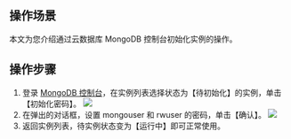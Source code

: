 ## 操作场景
本文为您介绍通过云数据库 MongoDB 控制台初始化实例的操作。

## 操作步骤
1. 登录 [MongoDB 控制台](https://console.cloud.tencent.com/mongodb)，在实例列表选择状态为【待初始化】的实例，单击【初始化密码】。
![](https://main.qcloudimg.com/raw/bf08f4b7955e2015f4df350b8d4b3410.png)
2. 在弹出的对话框，设置 mongouser 和 rwuser 的密码，单击【确认】。
![](https://main.qcloudimg.com/raw/a7e4da97dc9c7a572473fa2baa7742ef.png)
3. 返回实例列表，待实例状态变为【运行中】即可正常使用。
